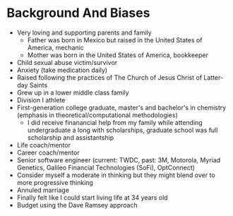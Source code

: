 # Background And Biases
* Very loving and supporting parents and family
  * Father was born in Mexico but raised in the United States of America, mechanic
  * Mother was born in the United States of America, bookkeeper
* Child sexual abuse victim/survivor
* Anxiety (take medication daily)
* Raised following the practices of The Church of Jesus Christ of Latter-day Saints
* Grew up in a lower middle class family
* Division I athlete
* First-generation college graduate, master's and bachelor's in chemistry (emphasis in theoretical/computational methodologies)
  * I did receive finanancial help from my family while attending undergraduate a long with scholarships, graduate school was full scholarship and assistantship
* Life coach/mentor
* Career coach/mentor
* Senior software engineer (current: TWDC, past: 3M, Motorola, Myriad Genetics, Galileo Financial Technologies (SoFi), OptConnect)
* Consider myself a moderate in thinking but they might blend over to more progressive thinking
* Annuled marriage
* Finally felt like I could start living life at 34 years old
* Budget using the Dave Ramsey approach
